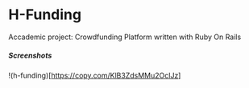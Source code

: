 H-Funding
=========

Accademic project: Crowdfunding Platform written with Ruby On Rails


##### Screenshots

!(h-funding)[https://copy.com/KlB3ZdsMMu2OclJz]
